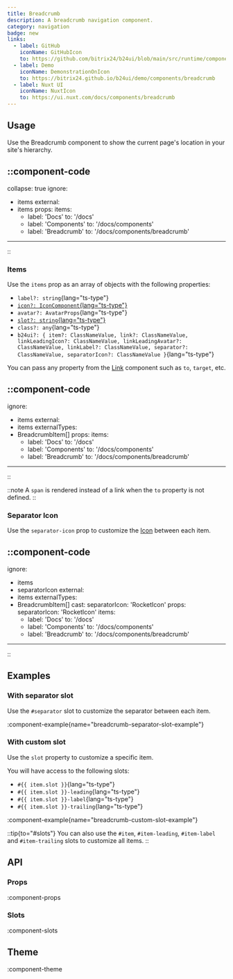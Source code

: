 ```yaml
---
title: Breadcrumb
description: A breadcrumb navigation component.
category: navigation
badge: new
links:
  - label: GitHub
    iconName: GitHubIcon
    to: https://github.com/bitrix24/b24ui/blob/main/src/runtime/components/Breadcrumb.vue
  - label: Demo
    iconName: DemonstrationOnIcon
    to: https://bitrix24.github.io/b24ui/demo/components/breadcrumb
  - label: Nuxt UI
    iconName: NuxtIcon
    to: https://ui.nuxt.com/docs/components/breadcrumb
---
```


## Usage

Use the Breadcrumb component to show the current page's location in your site's hierarchy.

::component-code
---
collapse: true
ignore:
  - items
external:
  - items
props:
  items:
    - label: 'Docs'
      to: '/docs'
    - label: 'Components'
      to: '/docs/components'
    - label: 'Breadcrumb'
      to: '/docs/components/breadcrumb'
---
::

### Items

Use the `items` prop as an array of objects with the following properties:

- `label?: string`{lang="ts-type"}
- [`icon?: IconComponent`{lang="ts-type"}](#with-custom-slot)
- `avatar?: AvatarProps`{lang="ts-type"}
- [`slot?: string`{lang="ts-type"}](#with-custom-slot)
- `class?: any`{lang="ts-type"}
- `b24ui?: { item?: ClassNameValue, link?: ClassNameValue, linkLeadingIcon?: ClassNameValue, linkLeadingAvatar?: ClassNameValue, linkLabel?: ClassNameValue, separator?: ClassNameValue, separatorIcon?: ClassNameValue }`{lang="ts-type"}

You can pass any property from the [Link](/docs/components/link/#props) component such as `to`, `target`, etc.

::component-code
---
ignore:
  - items
external:
  - items
externalTypes:
  - BreadcrumbItem[]
props:
  items:
    - label: 'Docs'
      to: '/docs'
    - label: 'Components'
      to: '/docs/components'
    - label: 'Breadcrumb'
      to: '/docs/components/breadcrumb'
---
::

::note
A `span` is rendered instead of a link when the `to` property is not defined.
::

### Separator Icon

Use the `separator-icon` prop to customize the [Icon](https://bitrix24.github.io/b24icons/guide/icons.html) between each item.

::component-code
---
ignore:
  - items
  - separatorIcon
external:
  - items
externalTypes:
  - BreadcrumbItem[]
cast:
  separatorIcon: 'RocketIcon'
props:
  separatorIcon: 'RocketIcon'
  items:
    - label: 'Docs'
      to: '/docs'
    - label: 'Components'
      to: '/docs/components'
    - label: 'Breadcrumb'
      to: '/docs/components/breadcrumb'
---
::

## Examples

### With separator slot

Use the `#separator` slot to customize the separator between each item.

:component-example{name="breadcrumb-separator-slot-example"}

### With custom slot

Use the `slot` property to customize a specific item.

You will have access to the following slots:

- `#{{ item.slot }}`{lang="ts-type"}
- `#{{ item.slot }}-leading`{lang="ts-type"}
- `#{{ item.slot }}-label`{lang="ts-type"}
- `#{{ item.slot }}-trailing`{lang="ts-type"}

:component-example{name="breadcrumb-custom-slot-example"}

::tip{to="#slots"}
You can also use the `#item`, `#item-leading`, `#item-label` and `#item-trailing` slots to customize all items.
::

## API

### Props

:component-props

### Slots

:component-slots

## Theme

:component-theme
